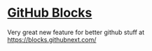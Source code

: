 # [GitHub Blocks](https://blocks.githubnext.com/)
Very great new feature for better github stuff at https://blocks.githubnext.com/